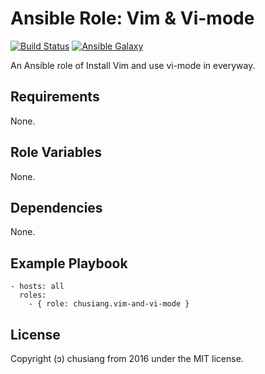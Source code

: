 # Ansible Role: Vim & Vi-mode

[![Build Status](https://travis-ci.org/chusiang/vim-and-vi-mode.ansible.role.svg?branch=master)](https://travis-ci.org/chusiang/vim-and-vi-mode.ansible.role) [![Ansible Galaxy](https://img.shields.io/badge/ansible--galaxy-vim--and--vi--mode-blue.svg)](https://galaxy.ansible.com/chusiang/vim-and-vi-mode/)

An Ansible role of Install Vim and use vi-mode in everyway.

## Requirements

None.

## Role Variables

None.

## Dependencies

None.

## Example Playbook

    - hosts: all
      roles:
        - { role: chusiang.vim-and-vi-mode }

## License

Copyright (ɔ) chusiang from 2016 under the MIT license.
